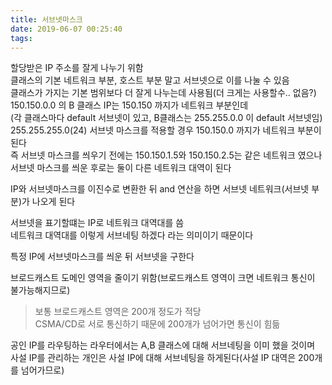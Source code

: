 ```yaml
---
title: 서브넷마스크
date: 2019-06-07 00:25:40
tags:
---
```


할당받은 IP 주소를 잘게 나누기 위함  
클래스의 기본 네트워크 부분, 호스트 부분 말고 서브넷으로 이를 나눌 수 있음  
클래스가 가지는 기본 범위보다 더 잘게 나누는데 사용됨(더 크게는 사용할수.. 없음?)  
150.150.0.0 의 B 클래스 IP는 150.150 까지가 네트워크 부분인데  
(각 클래스마다 default 서브넷이 있고, B클래스는 255.255.0.0 이 default 서브넷임)  
255.255.255.0(24) 서브넷 마스크를 적용할 경우 150.150.0 까지가 네트워크 부분이 된다  
즉 서브넷 마스크를 씌우기 전에는 150.150.1.5와 150.150.2.5는 같은 네트워크 였으나 서브넷 마스크를 씌운 후로는 둘이 다른 네트워크 대역이 된다  

IP와 서브넷마스크를 이진수로 변환한 뒤 and 연산을 하면 서브넷 네트워크(서브넷 부분)가 나오게 된다  

서브넷을 표기할떄는 IP로 네트워크 대역대를 씀  
네트워크 대역대를 이렇게 서브네팅 하겠다 라는 의미이기 때문이다  

특정 IP에 서브넷마스크를 씌운 뒤 서브넷을 구한다  

브로드캐스트 도메인 영역을 줄이기 위함(브로드캐스트 영역이 크면 네트워크 통신이 불가능해지므로)  
> 보통 브로드캐스트 영역은 200개 정도가 적당  
> CSMA/CD로 서로 통신하기 때문에 200개가 넘어가면 통신이 힘듦  

공인 IP를 라우팅하는 라우터에서는 A,B 클래스에 대해 서브네팅을 이미 했을 것이며  
사설 IP를 관리하는 개인은 사설 IP에 대해 서브네팅을 하게된다(사설 IP 대역은 200개를 넘어가므로)  


<!-- more -->